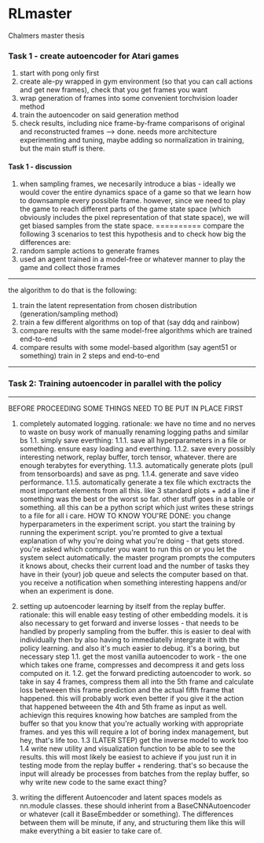 # RLmaster
Chalmers master thesis 


### Task 1 - create autoencoder for Atari games
1. start with pong only first
2. create ale-py wrapped in gym environment (so that you can call actions and get new frames), check that you get frames you want
3. wrap generation of frames into some convenient torchvision loader method
4. train the autoencoder on said generation method
5. check results, including nice frame-by-frame comparisons of original and reconstructed frames
--> done. needs more architecture experimenting and tuning, maybe adding so normalization in training, but the main stuff is there.


#### Task 1 - discussion
1. when sampling frames, we necesarily introduce a bias - ideally we would cover the entire
dynamics space of a game so that we learn how to downsample every possible frame.
however, since we need to play the game to reach different parts of the game state space
(which obviously includes the pixel representation of that state space),
we will get biased samples from the state space. 
==========
compare the following 3 scenarios to test this hypothesis and to check how big the differences are:
1. random sample actions to generate frames
2. used an agent trained in a model-free or whatever manner to play the game and collect those frames
--------------
the algorithm to do that is the following:
1. train the latent representation from chosen distribution (generation/sampling method)
2. train a few different algorithms on top of that (say ddq and rainbow)
3. compare results with the same model-free algorithms which are trained end-to-end
4. compare results with some model-based algorithm (say agent51 or something) train in 2 steps and end-to-end

----------------------------------

### Task 2: Training autoencoder in parallel with the policy
-----------------------------------------------
BEFORE PROCEEDING SOME THINGS NEED TO BE PUT IN PLACE FIRST
1. completely automated logging.
rationale: we have no time and no nerves to waste on busy work of manually renaming logging paths and similar bs
1.1. simply save everthing:
1.1.1. save all hyperparameters in a file or something. ensure easy loading and everthing.
1.1.2. save every possibly interesting network, replay buffer, torch tensor, whatever. there are enough terabytes for everything.
1.1.3. automatically generate plots (pull from tensorboards) and save as png. 
1.1.4. generate and save video performance. 
1.1.5. automatically generate a tex file which exctracts the most important elements from all this.
like 3 standard plots + add a line if something was the best or the worst so far. other stuff goes in a table
or something. all this can be a python script which just writes these strings to a file for all i care.
HOW TO KNOW YOU'RE DONE: you change hyperparameters in the experiment script.  you start the training by running
the experiment script.
you're promted to give a textual explanation of why you're doing what you're doing - that gets stored.
you're asked which computer you want to run this on or you let the system select automatically.
the master program prompts the computers it knows about, checks their current load and the number
of tasks they have in their (your) job queue and selects the computer based on that.
you receive a notification when something interesting happens and/or when an experiment is done.

2. setting up autoencoder learning by itself from the replay buffer.
rationale: this will enable easy testing of other embedding models. it is also necessary
to get forward and inverse losses - that needs to be handled by properly sampling from the buffer.
this is easier to deal with individually then by also having to immediatelly intergrate it
with the policy learning. and also it's much easier to debug. it's a boring, but necessary step
1.1. get the most vanilla autoencoder to work - the one which takes one frame, compresses and decompress
it and gets loss computed on it.
1.2. get the forward predicting autoencoder to work. so take in say 4 frames, compress them all into
the 5th frame and calculate loss betweeen this frame prediction and the actual fifth frame that happened.
this will probably work even better if you give it the action that happened betweeen the 4th and 5th frame
as input as well. 
achievign this requires knowing how batches are sampled
from the buffer so that you know that you're actually working with appropriate frames.
and yes this will require a lot of boring index management, but hey, that's life too.
1.3 (LATER STEP) get the inverse model to work too
1.4 write new utility and visualization function to be able to see the results.
this will most likely be easiest to achieve if you just run it in testing mode
from the replay buffer + rendering. that's so because the input will already be processes from 
batches from the replay buffer, so why write new code to the same exact thing?

3. writing the different Autoencoder and latent spaces models as nn.module classes.
these should inherint from a BaseCNNAutoencoder or whatever (call it BaseEmbedder or something).
The differences between them will be minute, if any, and structuring them like this
will make everything a bit easier to take care of.
